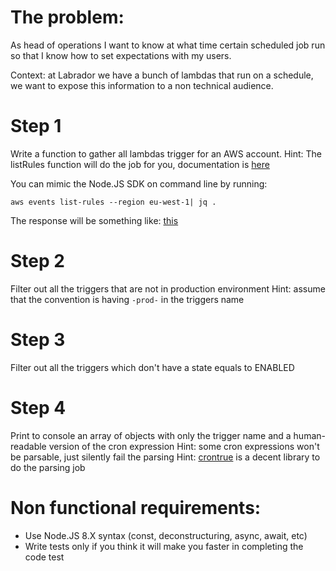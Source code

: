# The problem:

As head of operations I want to know at what time certain scheduled job run so that I know how to set expectations with my users.

Context: at Labrador we have a bunch of lambdas that run on a schedule, we want to expose this information to a non technical audience.

# Step 1

Write a function to gather all lambdas trigger for an AWS account.
Hint: The listRules function will do the job for you, documentation is [here](https://docs.aws.amazon.com/AWSJavaScriptSDK/latest/AWS/CloudWatchEvents.html#listRules-property)

You can mimic the Node.JS SDK on command line by running:

`aws events list-rules --region eu-west-1| jq .`

The response will be something like: [this](./test/example-response.json)

# Step 2

Filter out all the triggers that are not in production environment
Hint: assume that the convention is having `-prod-` in the triggers name

# Step 3

Filter out all the triggers which don't have a state equals to ENABLED

# Step 4

Print to console an array of objects with only the trigger name and a human-readable version of the cron expression
Hint: some cron expressions won't be parsable, just silently fail the parsing
Hint: [crontrue](https://www.npmjs.com/package/cronstrue) is a decent library to do the parsing job

# Non functional requirements:

- Use Node.JS 8.X syntax (const, deconstructuring, async, await, etc)
- Write tests only if you think it will make you faster in completing the code test
